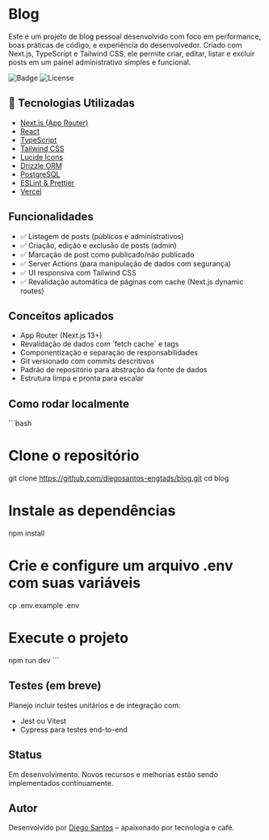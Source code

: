 
# Blog

Este é um projeto de blog pessoal desenvolvido com foco em performance, boas práticas de código, e experiência do desenvolvedor. Criado com Next.js, TypeScript e Tailwind CSS, ele permite criar, editar, listar e excluir posts em um painel administrativo simples e funcional.

![Badge](https://img.shields.io/badge/status-em%20desenvolvimento-yellow)
![License](https://img.shields.io/badge/license-MIT-blue)

## 🚀 Tecnologias Utilizadas

- [Next.js (App Router)](https://nextjs.org/)
- [React](https://reactjs.org/)
- [TypeScript](https://www.typescriptlang.org/)
- [Tailwind CSS](https://tailwindcss.com/)
- [Lucide Icons](https://lucide.dev/)
- [Drizzle ORM](https://orm.drizzle.team/)
- [PostgreSQL](https://www.postgresql.org/)
- [ESLint & Prettier](https://eslint.org/)
- [Vercel](https://vercel.com/)

## Funcionalidades

- ✅ Listagem de posts (públicos e administrativos)
- ✅ Criação, edição e exclusão de posts (admin)
- ✅ Marcação de post como publicado/não publicado
- ✅ Server Actions (para manipulação de dados com segurança)
- ✅ UI responsiva com Tailwind CSS
- ✅ Revalidação automática de páginas com cache (Next.js dynamic routes)

## Conceitos aplicados

- App Router (Next.js 13+)
- Revalidação de dados com \`fetch cache\` e tags
- Componentização e separação de responsabilidades
- Git versionado com commits descritivos
- Padrão de repositório para abstração da fonte de dados
- Estrutura limpa e pronta para escalar

## Como rodar localmente

\`\`\`bash
# Clone o repositório
git clone https://github.com/diegosantos-engtads/blog.git
cd blog

# Instale as dependências
npm install

# Crie e configure um arquivo .env com suas variáveis
cp .env.example .env

# Execute o projeto
npm run dev
\`\`\`

## Testes (em breve)

Planejo incluir testes unitários e de integração com:
- Jest ou Vitest
- Cypress para testes end-to-end

## Status

Em desenvolvimento. Novos recursos e melhorias estão sendo implementados continuamente.

## Autor

Desenvolvido por [Diego Santos](https://github.com/diegosantos-engtads) – apaixonado por tecnologia e café.
